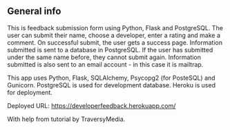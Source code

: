 ## General info
This is feedback submission form using Python, Flask and PostgreSQL.
The user can submit their name, choose a developer, enter a rating and make a comment.
On successful submit, the user gets a success page.
Information submitted is sent to a database in PostgreSQL. If the user has submitted under the same name before, they cannot submit again.
Information submitted is also sent to an email account - in this case it is mailtrap.

This app uses Python, Flask, SQLAlchemy, Psycopg2 (for PosteSQL) and Gunicorn.
PostgreSQL is used for development database.
Heroku is used for deployment.

Deployed URL:
https://developerfeedback.herokuapp.com/

With help from tutorial by TraversyMedia.
